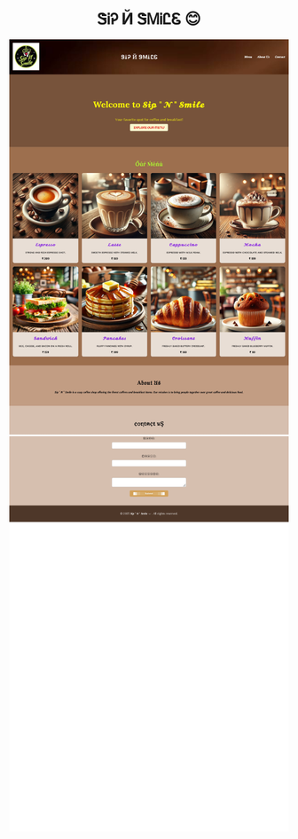 <h1 align="center">ᏕᎥᎮ Й ᏕᎷᎥᏝᏋ 😊</h1>  


![result](Assignment_2/Final_Results/Result_1.jpg)
![result](Assignment_2/Final_Results/Result_2.jpg)

